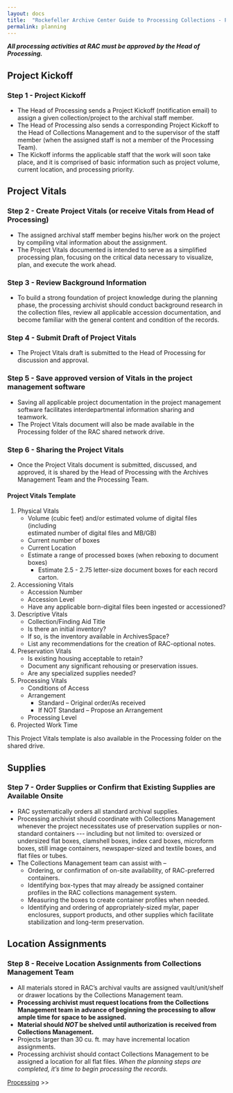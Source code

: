 ```yaml
---
layout: docs
title:  "Rockefeller Archive Center Guide to Processing Collections - Planning"
permalink: planning
---
```


**_All processing activities at RAC must be approved by the Head of Processing._**

## Project Kickoff
### Step 1 - Project Kickoff

- The Head of Processing sends a Project Kickoff (notification email) to assign a given collection/project to the archival staff member.
- The Head of Processing also sends a corresponding Project Kickoff to the Head of Collections Management and to the supervisor of the staff member (when the assigned staff is not a member of the Processing Team).
- The Kickoff informs the applicable staff that the work will soon take place, and it is comprised of basic information such as project volume, current location, and processing priority.

## Project Vitals

### Step 2 - Create Project Vitals (or receive Vitals from Head of Processing)

- The assigned archival staff member begins his/her work on the project by compiling vital information about the assignment.
- The Project Vitals documented is intended to serve as a simplified processing plan, focusing on the critical data necessary to visualize, plan, and execute the work ahead.

### Step 3 - Review Background Information

- To build a strong foundation of project knowledge during the planning phase, the processing archivist should conduct background research in the collection files, review all applicable accession documentation, and become familiar with the general content and condition of the records.

### Step 4 - Submit Draft of Project Vitals

- The Project Vitals draft is submitted to the Head of Processing for discussion and approval.

### Step 5 - Save approved version of Vitals in the project management software

- Saving all applicable project documentation in the project management software facilitates interdepartmental information sharing and teamwork.
- The Project Vitals document will also be made available in the Processing folder of the RAC shared network drive.

### Step 6 - Sharing the Project Vitals

- Once the Project Vitals document is submitted, discussed, and approved, it is shared by the Head of Processing with the Archives Management Team and the Processing Team.

#### Project Vitals Template

1. Physical Vitals
    - Volume (cubic feet) and/or estimated volume of digital files (including     
        estimated number of digital files and MB/GB)
    - Current number of boxes
    - Current Location
    - Estimate a range of processed boxes (when reboxing to document boxes)
        - Estimate 2.5 - 2.75 letter-size document boxes for each record carton.
2.  Accessioning Vitals
    - Accession Number
    - Accession Level
    - Have any applicable born-digital files been ingested or accessioned?
3.  Descriptive Vitals
    - Collection/Finding Aid Title
    - Is there an initial inventory?
    - If so, is the inventory available in ArchivesSpace?
    - List any recommendations for the creation of RAC-optional notes.
4.  Preservation Vitals
    - Is existing housing acceptable to retain?
    - Document any significant rehousing or preservation issues.
    - Are any specialized supplies needed?
5.  Processing Vitals
    - Conditions of Access
    - Arrangement
        - Standard – Original order/As received
        - If NOT Standard – Propose an Arrangement
    - Processing Level
6.  Projected Work Time

This Project Vitals template is also available in the Processing folder on the shared drive.

## Supplies

### Step 7 - Order Supplies or Confirm that Existing Supplies are Available Onsite

- RAC systematically orders all standard archival supplies.
- Processing archivist should coordinate with Collections Management whenever the project necessitates use of preservation supplies or non-standard containers --- including but not limited to: oversized or undersized flat boxes, clamshell boxes, index card boxes, microform boxes, still image containers, newspaper-sized and textile boxes, and flat files or tubes.
- The Collections Management team can assist with –
    - Ordering, or confirmation of on-site availability, of RAC-preferred containers.
    - Identifying box-types that may already be assigned container profiles in the RAC collections management system.
    - Measuring the boxes to create container profiles when needed.
    - Identifying and ordering of appropriately-sized mylar, paper enclosures, support products, and other supplies which facilitate stabilization and long-term preservation.

## Location Assignments

### Step 8 - Receive Location Assignments from Collections Management Team

- All materials stored in RAC’s archival vaults are assigned vault/unit/shelf or drawer locations by the Collections Management team.
- **Processing archivist must request locations from the Collections Management team in advance of beginning the processing to allow ample time for space to be assigned.**
- **Material should _NOT_ be shelved until authorization is received from Collections Management.**
- Projects larger than 30 cu. ft. may have incremental location assignments.
- Processing archivist should contact Collections Management to be assigned a location for all flat files.
_When the planning steps are completed, it’s time to begin processing the records._

[Processing](processing) >>
